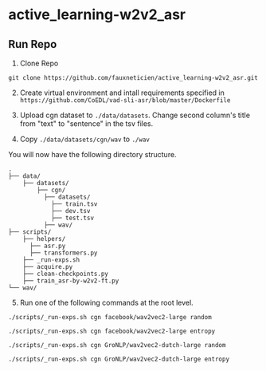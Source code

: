 # active_learning-w2v2_asr


## Run Repo
1. Clone Repo

```
git clone https://github.com/fauxneticien/active_learning-w2v2_asr.git
```

2. Create virtual environment and intall requirements specified in `https://github.com/CoEDL/vad-sli-asr/blob/master/Dockerfile`

3. Upload cgn dataset to `./data/datasets`. Change second column's title from "text" to "sentence" in the tsv files.

4. Copy `./data/datasets/cgn/wav` to `./wav`

You will now have the following directory structure.

    .
    ├── data/                       
        ├── datasets/                 
            ├── cgn/  
              ├── datasets/
                ├── train.tsv
                ├── dev.tsv
                ├── test.tsv
              ├── wav/
    ├── scripts/  
        ├── helpers/
          ├── asr.py
          ├── transformers.py
        ├── _run-exps.sh
        ├── acquire.py
        ├── clean-checkpoints.py
        ├── train_asr-by-w2v2-ft.py
    └── wav/                     

5. Run one of the following commands at the root level.

```
./scripts/_run-exps.sh cgn facebook/wav2vec2-large random   

./scripts/_run-exps.sh cgn facebook/wav2vec2-large entropy   

./scripts/_run-exps.sh cgn GroNLP/wav2vec2-dutch-large random   

./scripts/_run-exps.sh cgn GroNLP/wav2vec2-dutch-large entropy   
```
